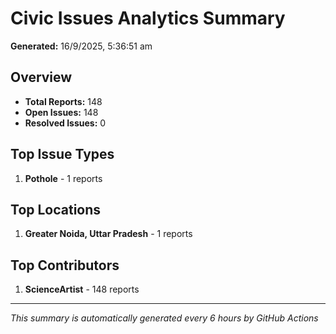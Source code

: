#  Civic Issues Analytics Summary

**Generated:** 16/9/2025, 5:36:51 am

##  Overview
- **Total Reports:** 148
- **Open Issues:** 148
- **Resolved Issues:** 0

##  Top Issue Types
1. **Pothole** - 1 reports

##  Top Locations
1. **Greater Noida, Uttar Pradesh** - 1 reports

##  Top Contributors
1. **ScienceArtist** - 148 reports

---
*This summary is automatically generated every 6 hours by GitHub Actions*
